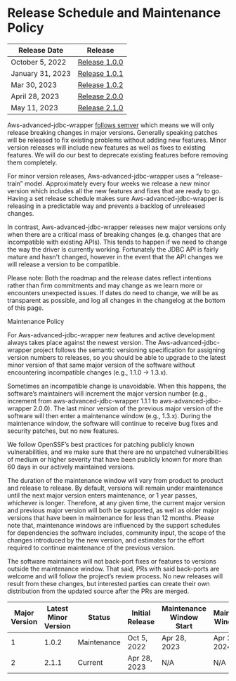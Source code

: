 # Release Schedule and Maintenance Policy
| Release Date         | Release                                                                                  |
|----------------------|------------------------------------------------------------------------------------------|
| October 5, 2022  | [Release 1.0.0](https://github.com/awslabs/aws-advanced-jdbc-wrapper/releases/tag/1.0.0) |  
| January 31, 2023  | [Release 1.0.1](https://github.com/awslabs/aws-advanced-jdbc-wrapper/releases/tag/1.0.1) | 
| Mar 30, 2023  | [Release 1.0.2](https://github.com/awslabs/aws-advanced-jdbc-wrapper/releases/tag/1.0.2) |
| April 28, 2023  | [Release 2.0.0](https://github.com/awslabs/aws-advanced-jdbc-wrapper/releases/tag/2.0.0) |  
| May 11, 2023  | [Release 2.1.0](https://github.com/awslabs/aws-advanced-jdbc-wrapper/releases/tag/2.1.0) |


Aws-advanced-jdbc-wrapper [follows semver](https://semver.org/#semantic-versioning-200) which means we will only release 
breaking changes in major versions. Generally speaking patches will be released to fix existing problems without adding 
new features. Minor version releases will include new features as well as fixes to existing features. We will do our 
best to deprecate existing features before removing them completely.

For minor version releases, Aws-advanced-jdbc-wrapper uses a “release-train” model. Approximately every four weeks we 
release a new minor version which includes all the new features and fixes that are ready to go. 
Having a set release schedule makes sure Aws-advanced-jdbc-wrapper is releasing in a predictable way and prevents a 
backlog of unreleased changes.

In contrast, Aws-advanced-jdbc-wrapper releases new major versions only when there are a critical mass of 
breaking changes (e.g. changes that are incompatible with existing APIs). This tends to happen if we need to
change the way the driver is currently working. Fortunately the JDBC API is fairly mature and hasn't changed, however
in the event that the API changes we will release a version to be compatible.

Please note: Both the roadmap and the release dates reflect intentions rather than firm commitments and may change 
as we learn more or encounters unexpected issues. If dates do need to change, we will be as transparent as possible, 
and log all changes in the changelog at the bottom of this page.

Maintenance Policy

For Aws-advanced-jdbc-wrapper new features and active development always takes place against the newest version. 
The Aws-advanced-jdbc-wrapper project follows the semantic versioning specification for assigning version numbers 
to releases, so you should be able to upgrade to the latest minor version of that same major version of the 
software without encountering incompatible changes (e.g., 1.1.0 → 1.3.x).

Sometimes an incompatible change is unavoidable. When this happens, the software’s maintainers will increment 
the major version number (e.g., increment from aws-advanced-jdbc-wrapper 1.1.1 to aws-advanced-jdbc-wrapper 2.0.0). 
The last minor version of the previous major version of the software will then enter a maintenance window 
(e.g., 1.3.x). During the maintenance window, the software will continue to receive bug fixes and security patches, 
but no new features.

We follow OpenSSF’s best practices for patching publicly known vulnerabilities, and we make sure that there are 
no unpatched vulnerabilities of medium or higher severity that have been publicly known for more than 60 days 
in our actively maintained versions.

The duration of the maintenance window will vary from product to product and release to release. 
By default, versions will remain under maintenance until the next major version enters maintenance, 
or 1 year passes, whichever is longer. Therefore, at any given time, the current major version and 
previous major version will both be supported, as well as older major versions that have been in maintenance
for less than 12 months. Please note that, maintenance windows are influenced by the support schedules for 
dependencies the software includes, community input, the scope of the changes introduced by the new version, 
and estimates for the effort required to continue maintenance of the previous version.

The software maintainers will not back-port fixes or features to versions outside the maintenance window. 
That said, PRs with said back-ports are welcome and will follow the project’s review process. 
No new releases will result from these changes, but interested parties can create their own distribution 
from the updated source after the PRs are merged.

| Major Version | Latest Minor Version | Status      | Initial Release | Maintenance Window Start | Maintenance Window End |
|---------------|----------------------|-------------|-----------------|--------------------------|------------------------|
| 1             | 1.0.2                | Maintenance | Oct 5, 2022     | Apr 28, 2023             | Apr 28, 2024           | 
| 2             | 2.1.1                | Current     | Apr 28, 2023    | N/A                      | N/A                    | 
